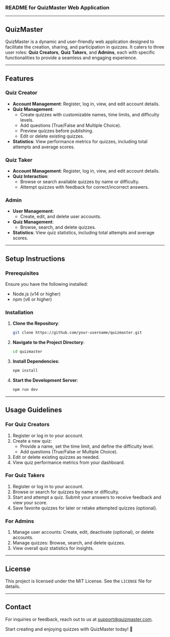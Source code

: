 ### README for QuizMaster Web Application

---

## **QuizMaster**

QuizMaster is a dynamic and user-friendly web application designed to facilitate the creation, sharing, and participation in quizzes. It caters to three user roles: **Quiz Creators**, **Quiz Takers**, and **Admins**, each with specific functionalities to provide a seamless and engaging experience.

---

## **Features**

### **Quiz Creator**
- **Account Management**: Register, log in, view, and edit account details.
- **Quiz Management**:
  - Create quizzes with customizable names, time limits, and difficulty levels.
  - Add questions (True/False and Multiple Choice).
  - Preview quizzes before publishing.
  - Edit or delete existing quizzes.
- **Statistics**: View performance metrics for quizzes, including total attempts and average scores.

### **Quiz Taker**
- **Account Management**: Register, log in, view, and edit account details.
- **Quiz Interaction**:
  - Browse or search available quizzes by name or difficulty.
  - Attempt quizzes with feedback for correct/incorrect answers.

### **Admin**
- **User Management**:
  - Create, edit, and delete user accounts.
- **Quiz Management**:
  - Browse, search, and delete quizzes.
- **Statistics**: View quiz statistics, including total attempts and average scores.

---

## **Setup Instructions**

### **Prerequisites**
Ensure you have the following installed:
- Node.js (v14 or higher)
- npm (v6 or higher)

### **Installation**
1. **Clone the Repository**:
   ```bash
   git clone https://github.com/your-username/quizmaster.git
   ```
2. **Navigate to the Project Directory**:
   ```bash
   cd quizmaster
   ```
3. **Install Dependencies**:
   ```bash
   npm install
   ```
4. **Start the Development Server**:
   ```bash
   npm run dev
   ```

---

## **Usage Guidelines**

### **For Quiz Creators**
1. Register or log in to your account.
2. Create a new quiz:
   - Provide a name, set the time limit, and define the difficulty level.
   - Add questions (True/False or Multiple Choice).
3. Edit or delete existing quizzes as needed.
4. View quiz performance metrics from your dashboard.

### **For Quiz Takers**
1. Register or log in to your account.
2. Browse or search for quizzes by name or difficulty.
3. Start and attempt a quiz. Submit your answers to receive feedback and view your score.
4. Save favorite quizzes for later or retake attempted quizzes (optional).

### **For Admins**
1. Manage user accounts: Create, edit, deactivate (optional), or delete accounts.
2. Manage quizzes: Browse, search, and delete quizzes.
3. View overall quiz statistics for insights.

---

## **License**

This project is licensed under the MIT License. See the `LICENSE` file for details.

---

## **Contact**

For inquiries or feedback, reach out to us at [support@quizmaster.com](mailto:support@quizmaster.com).

Start creating and enjoying quizzes with QuizMaster today! 🚀
